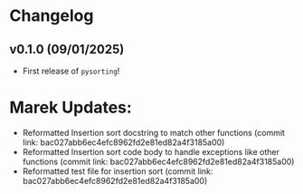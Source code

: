 # Changelog

<!--next-version-placeholder-->

## v0.1.0 (09/01/2025)

- First release of `pysorting`!



# Marek Updates:
- Reformatted Insertion sort docstring to match other functions (commit link: bac027abb6ec4efc8962fd2e81ed82a4f3185a00)
- Reformatted Insertion sort code body to handle exceptions like other functions (commit link: bac027abb6ec4efc8962fd2e81ed82a4f3185a00)
- Reformatted test file for insertion sort (commit link: bac027abb6ec4efc8962fd2e81ed82a4f3185a00)